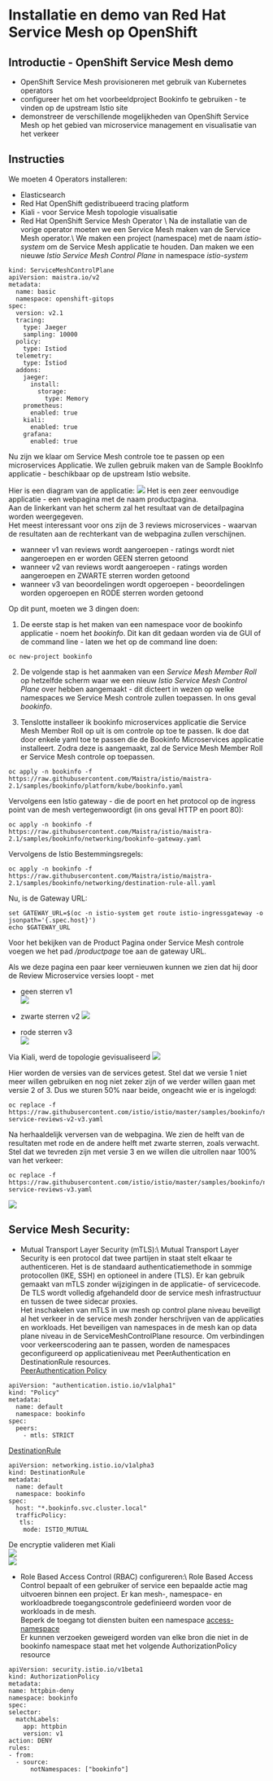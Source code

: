 # Installatie en demo van Red Hat Service Mesh op OpenShift

## Introductie - OpenShift Service Mesh demo 
- OpenShift Service Mesh provisioneren met gebruik van Kubernetes operators
- configureer het om het voorbeeldproject Bookinfo te gebruiken - te vinden op de upstream Istio site
- demonstreer de verschillende mogelijkheden van OpenShift Service Mesh op het gebied van microservice management en visualisatie van het verkeer

## Instructies
We moeten 4 Operators installeren: 
- Elasticsearch
- Red Hat OpenShift gedistribueerd tracing platform
- Kiali - voor Service Mesh topologie visualisatie
- Red Hat OpenShift Service Mesh Operator \\
Na de installatie van de vorige operator moeten we een Service Mesh maken van de Service Mesh operator.\\
We maken een project (namespace) met de naam *istio-system* om de Service Mesh applicatie te houden. Dan maken we een nieuwe *Istio Service Mesh Control Plane* in namespace *istio-system*

```
kind: ServiceMeshControlPlane
apiVersion: maistra.io/v2
metadata:
  name: basic
  namespace: openshift-gitops
spec:
  version: v2.1
  tracing:
    type: Jaeger
    sampling: 10000
  policy:
    type: Istiod
  telemetry:
    type: Istiod
  addons:
    jaeger:
      install:
        storage:
          type: Memory
    prometheus:
      enabled: true
    kiali:
      enabled: true
    grafana:
      enabled: true

```

Nu zijn we klaar om Service Mesh controle toe te passen op een microservices Applicatie. We zullen gebruik maken van de Sample BookInfo applicatie - beschikbaar op de upstream Istio website.

Hier is een diagram van de applicatie:
![](/images/istio.png) 
Het is een zeer eenvoudige applicatie - een webpagina met de naam productpagina.  
Aan de linkerkant van het scherm zal het resultaat van de detailpagina worden weergegeven.  
Het meest interessant voor ons zijn de 3 reviews microservices - waarvan de resultaten aan de rechterkant van de webpagina zullen verschijnen.  
- wanneer v1 van reviews wordt aangeroepen - ratings wordt niet aangeroepen en er worden GEEN sterren getoond
- wanneer v2 van reviews wordt aangeroepen - ratings worden aangeroepen en ZWARTE sterren worden getoond
- wanneer v3 van beoordelingen wordt opgeroepen - beoordelingen worden opgeroepen en RODE sterren worden getoond  

Op dit punt, moeten we 3 dingen doen:

1. De eerste stap is het maken van een namespace voor de bookinfo applicatie - noem het *bookinfo*. Dit kan dit gedaan worden via de GUI of de command line - laten we het op de command line doen:

```
oc new-project bookinfo
```

2. De volgende stap is het aanmaken van een *Service Mesh Member Roll* op hetzelfde scherm waar we een nieuw *Istio Service Mesh Control Plane* over hebben aangemaakt - dit dicteert in wezen op welke namespaces we Service Mesh controle zullen toepassen. In ons geval *bookinfo*.  

3. Tenslotte installeer ik bookinfo microservices applicatie die Service Mesh Member Roll op uit is om controle op toe te passen. Ik doe dat door enkele yaml toe te passen die de Bookinfo Microservices applicatie installeert. Zodra deze is aangemaakt, zal de Service Mesh Member Roll er Service Mesh controle op toepassen.

```
oc apply -n bookinfo -f https://raw.githubusercontent.com/Maistra/istio/maistra-2.1/samples/bookinfo/platform/kube/bookinfo.yaml
```

Vervolgens een Istio gateway - die de poort en het protocol op de ingress point van de mesh vertegenwoordigt (in ons geval HTTP en poort 80):
```
oc apply -n bookinfo -f https://raw.githubusercontent.com/Maistra/istio/maistra-2.1/samples/bookinfo/networking/bookinfo-gateway.yaml
```

Vervolgens de Istio Bestemmingsregels:
```
oc apply -n bookinfo -f https://raw.githubusercontent.com/Maistra/istio/maistra-2.1/samples/bookinfo/networking/destination-rule-all.yaml
```
Nu, is de Gateway URL: 
```
set GATEWAY_URL=$(oc -n istio-system get route istio-ingressgateway -o jsonpath='{.spec.host}')
echo $GATEWAY_URL
```
Voor het bekijken van de Product Pagina onder Service Mesh controle voegen we het pad */productpage* toe aan de gateway URL.


Als we deze pagina een paar keer vernieuwen kunnen we zien dat hij door de Review Microservice versies loopt - met
 - geen sterren v1  
 ![](/images/bookinfo-v1.png)   
 
 - zwarte sterren v2
 ![](/images/bookinfo-v2.png.png)   
 
 - rode sterren v3  
 ![](/images/bookinfo.png) 

Via Kiali, werd de topologie gevisualiseerd
![](/images/kiali.png) 

Hier worden de versies van de services getest. Stel dat we versie 1 niet meer willen gebruiken en nog niet zeker zijn of we verder willen gaan met versie 2 of 3. Dus we sturen 50% naar beide, ongeacht wie er is ingelogd:
```
oc replace -f https://raw.githubusercontent.com/istio/istio/master/samples/bookinfo/networking/virtual-service-reviews-v2-v3.yaml
```
Na herhaaldelijk verversen van de webpagina. We zien de helft van de resultaten met rode en de andere helft met zwarte sterren, zoals verwacht.   
Stel dat we tevreden zijn met versie 3 en we willen die uitrollen naar 100% van het verkeer:
```
oc replace -f https://raw.githubusercontent.com/istio/istio/master/samples/bookinfo/networking/virtual-service-reviews-v3.yaml
```
![](/images/bookinfo-v3.png) 

## Service Mesh Security:
-	Mutual Transport Layer Security (mTLS):\\
Mutual Transport Layer Security is een protocol dat twee partijen in staat stelt elkaar te authenticeren. Het is de standaard authenticatiemethode in sommige protocollen (IKE, SSH) en optioneel in andere (TLS). Er kan gebruik gemaakt van mTLS zonder wijzigingen in de applicatie- of servicecode. De TLS wordt volledig afgehandeld door de service mesh infrastructuur en tussen de twee sidecar proxies.  
Het inschakelen van mTLS in uw mesh op control plane niveau beveiligt al het verkeer in de service mesh zonder herschrijven van de applicaties en workloads. Het beveiligen van namespaces in de mesh kan op data plane niveau in de ServiceMeshControlPlane resource. Om verbindingen voor verkeerscodering aan te passen, worden de namespaces geconfigureerd op applicatieniveau met PeerAuthentication en DestinationRule resources.  
 [PeerAuthentication Policy](Policy.yaml)

```
apiVersion: "authentication.istio.io/v1alpha1"
kind: "Policy"
metadata:
  name: default
  namespace: bookinfo
spec:
  peers:
    - mtls: STRICT
```
 [DestinationRule](DestinationRule.yaml) 

```
apiVersion: networking.istio.io/v1alpha3
kind: DestinationRule
metadata:
  name: default
  namespace: bookinfo
spec:
  host: "*.bookinfo.svc.cluster.local"
  trafficPolicy:
   tls:
    mode: ISTIO_MUTUAL
```

De encryptie valideren met Kiali  
![](/images/mtls.png)   
![](/images/mTLS-encryptie.png) 

- Role Based Access Control (RBAC) configureren:\\
Role Based Access Control bepaalt of een gebruiker of service een bepaalde actie mag uitvoeren binnen een project. Er kan mesh-, namespace- en workloadbrede toegangscontrole gedefinieerd worden voor de workloads in de mesh.  
 Beperk de toegang tot diensten buiten een namespace  [access-namespace](access-namespace.yaml)   
 Er kunnen verzoeken geweigerd worden van elke bron die niet in de bookinfo namespace staat met het volgende AuthorizationPolicy resource
 ```
 apiVersion: security.istio.io/v1beta1
kind: AuthorizationPolicy
metadata:
 name: httpbin-deny
 namespace: bookinfo
spec:
 selector:
   matchLabels:
     app: httpbin
     version: v1
 action: DENY
 rules:
 - from:
   - source:
       notNamespaces: ["bookinfo"]
 ```
 


 


